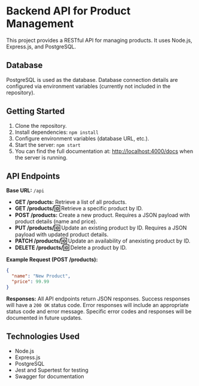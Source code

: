 # Backend API for Product Management

This project provides a RESTful API for managing products.  It uses Node.js, Express.js, and PostgreSQL.

## Database

PostgreSQL is used as the database.  Database connection details are configured via environment variables (currently not included in the repository).

## Getting Started

1.  Clone the repository.
2.  Install dependencies: `npm install`
3.  Configure environment variables (database URL, etc.).
4.  Start the server: `npm start`
5. You can find the full documentation at: [http://localhost:4000/docs](http://localhost:4000/docs) when the server is running.

## API Endpoints

**Base URL:** `/api`

*   **GET /products:** Retrieve a list of all products.
*   **GET /products/:id:** Retrieve a specific product by ID.
*   **POST /products:** Create a new product.  Requires a JSON payload with product details (name and price).
*   **PUT /products/:id:** Update an existing product by ID. Requires a JSON payload with updated product details.
*   **PATCH /products/:id:** Update an availability of anexisting product by ID.
*   **DELETE /products/:id:** Delete a product by ID.

**Example Request (POST /products):**

```json
{
  "name": "New Product",
  "price": 99.99
}
```

**Responses:**  All API endpoints return JSON responses.  Success responses will have a `200 OK` status code. Error responses will include an appropriate status code and error message.  Specific error codes and responses will be documented in future updates.


## Technologies Used

*   Node.js
*   Express.js
*   PostgreSQL
*   Jest and Supertest for testing
*   Swagger for documentation

